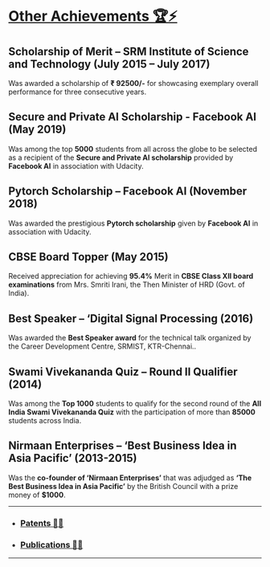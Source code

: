 # [Other Achievements 🏆⚡](https://github.com/prateekralhan/Personal_Stuff/tree/Other-Achievements)

## Scholarship of Merit – SRM Institute of Science and Technology (July 2015 – July 2017)
Was awarded a scholarship of **₹ 92500/-** for showcasing exemplary overall performance for three consecutive years.

## Secure and Private AI Scholarship  - Facebook AI (May 2019)
Was among the top **5000** students from all across the globe to be selected as a recipient of the **Secure and Private AI scholarship** provided by **Facebook AI** in association with Udacity.

## Pytorch Scholarship – Facebook AI (November 2018)
Was awarded the prestigious **Pytorch scholarship** given by **Facebook AI** in association with Udacity.

## CBSE Board Topper (May 2015)
Received appreciation for achieving **95.4%** Merit in **CBSE Class XII board examinations** from Mrs. Smriti Irani, the Then Minister of HRD (Govt. of India).

## Best Speaker – ‘Digital Signal Processing  (2016)
Was awarded the **Best Speaker award** for the technical talk organized by the Career Development Centre, SRMIST, KTR-Chennai..

## Swami Vivekananda Quiz – Round II Qualifier (2014)
Was among the **Top 1000** students to qualify for the second round of the **All India Swami Vivekananda Quiz** with the participation of more than **85000** students across India.

## Nirmaan Enterprises – ‘Best Business Idea in Asia Pacific’ (2013-2015)
Was the **co-founder of ‘Nirmaan Enterprises’** that was adjudged as **‘The Best Business Idea in Asia Pacific’** by the British Council with a prize money of **$1000**.


-------------------------------------------------------------------------------------------
* ### [Patents 📑📝](https://github.com/prateekralhan/Personal_Stuff/tree/Patents)

* ### [Publications 📄📖](https://github.com/prateekralhan/Personal_Stuff/tree/Publications)
-------------------------------------------------------------------------------------------
